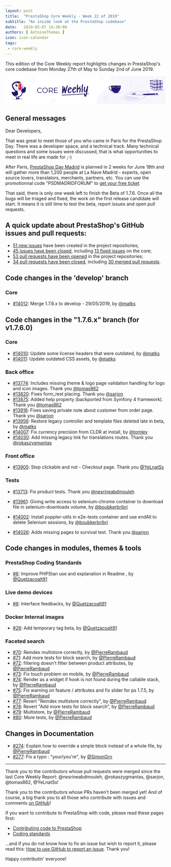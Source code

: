 ```yaml
---
layout: post
title:  "PrestaShop Core Weekly - Week 22 of 2019"
subtitle: "An inside look at the PrestaShop codebase"
date:   2019-05-07 14:30:00
authors: [ AntoineThomas ]
icon: icon-calendar
tags:
 - core-weekly
---
```


This edition of the Core Weekly report highlights changes in PrestaShop's core codebase from Monday 27th of May to Sunday 2nd of June 2019.

![Core Weekly banner](/assets/images/2018/12/banner-core-weekly.jpg)


## General messages

Dear Developers,

That was great to meet those of you who came in Paris for the PrestaShop Day. There was a developer space, and a technical track. Many technical questions and some issues were discussed, that is what opportunities to meet in real life are made for ;-)


After Paris, [PrestaShop Day Madrid](https://www.prestashop.com/es/eventos/prestashop-day-madrid) is planned in 2 weeks for June 18th and will gather more than 1,200 people at La Nave Madrid - experts, open source lovers, translators, merchants, partners, etc. You can use the promotionnal code "PSDMADRIDFORUM" to [get your free ticket](https://www.weezevent.com/psd-madrid?o=build)

That said, there is only one week left to finish the Beta of 1.7.6. Once all the bugs will be triaged and fixed, the work on the first release candidate will start. It means it is still time to test the beta, report issues and open pull requests.


## A quick update about PrestaShop's GitHub issues and pull requests:

- [51 new issues](https://github.com/search?q=org%3APrestaShop+is%3Apublic++-repo%3Aprestashop%2Fprestashop.github.io++is%3Aissue+created%3A2019-05-27..2019-06-02) have been created in the project repositories;
- [45 issues have been closed](https://github.com/search?q=org%3APrestaShop+is%3Apublic++-repo%3Aprestashop%2Fprestashop.github.io++is%3Aissue+closed%3A2019-05-27..2019-06-02), including [13 fixed issues](https://github.com/search?q=org%3APrestaShop+is%3Apublic++-repo%3Aprestashop%2Fprestashop.github.io++is%3Aissue+label%3Afixed+closed%3A2019-05-27..2019-06-02) on the core;
- [53 pull requests have been opened](https://github.com/search?q=org%3APrestaShop+is%3Apublic++-repo%3Aprestashop%2Fprestashop.github.io++is%3Apr+created%3A2019-05-27..2019-06-02) in the project repositories;
- [34 pull requests have been closed](https://github.com/search?q=org%3APrestaShop+is%3Apublic++-repo%3Aprestashop%2Fprestashop.github.io++is%3Apr+closed%3A2019-05-27..2019-06-02), including [30 merged pull requests](https://github.com/search?q=org%3APrestaShop+is%3Apublic++-repo%3Aprestashop%2Fprestashop.github.io++is%3Apr+merged%3A2019-05-27..2019-06-02).


## Code changes in the 'develop' branch

### Core

* [#14012](https://github.com/PrestaShop/PrestaShop/pull/14012): Merge 1.7.6.x to develop - 29/05/2019, by [@matks](https://github.com/matks)


## Code changes in the "1.7.6.x" branch (for v1.7.6.0)

### Core

* [#14010](https://github.com/PrestaShop/PrestaShop/pull/14010): Update some license headers that were outdated, by [@matks](https://github.com/matks)
* [#14011](https://github.com/PrestaShop/PrestaShop/pull/14011): Update outdated CSS assets, by [@matks](https://github.com/matks)


### Back office

* [#13774](https://github.com/PrestaShop/PrestaShop/pull/13774): Includes missing theme & logo page validation handling for logo and icon images. Thank you [@tomas862](https://github.com/tomas862)
* [#13820](https://github.com/PrestaShop/PrestaShop/pull/13820): Fixes form_rest placing. Thank you [@sarjon](https://github.com/sarjon)
* [#13875](https://github.com/PrestaShop/PrestaShop/pull/13875): Added help property (backported from Symfony 4 framework). Thank you [@tomas862](https://github.com/tomas862)
* [#13916](https://github.com/PrestaShop/PrestaShop/pull/13916): Fixes saving private note about customer from order page. Thank you [@sarjon](https://github.com/sarjon)
* [#13956](https://github.com/PrestaShop/PrestaShop/pull/13956): Restore legacy controller and template files deleted late in beta, by [@matks](https://github.com/matks)
* [#14007](https://github.com/PrestaShop/PrestaShop/pull/14007): Fix currency precision from CLDR at install, by [@tomlev](https://github.com/tomlev)
* [#14030](https://github.com/PrestaShop/PrestaShop/pull/14030): Add missing legacy link for translations routes. Thank you [@rokaszygmantas](https://github.com/rokaszygmantas)


### Front office

* [#13905](https://github.com/PrestaShop/PrestaShop/pull/13905): Step clickable and not - Checkout page. Thank you [@YeLnatSs](https://github.com/YeLnatSs)


### Tests

* [#13713](https://github.com/PrestaShop/PrestaShop/pull/13713): Fix product tests. Thank you [@nesrineabdmouleh](https://github.com/nesrineabdmouleh)

* [#13961](https://github.com/PrestaShop/PrestaShop/pull/13961): Giving write access to selenium-chrome container to download file in selenium-downloads volume, by [@boubkerbribri](https://github.com/boubkerbribri)
* [#14002](https://github.com/PrestaShop/PrestaShop/pull/14002): Install poppler-utils in e2e-tests container and use endAll to delete Selenium sessions, by [@boubkerbribri](https://github.com/boubkerbribri)
* [#14026](https://github.com/PrestaShop/PrestaShop/pull/14026): Adds missing pages to survival test. Thank you [@sarjon](https://github.com/sarjon)


## Code changes in modules, themes & tools

### PrestaShop Coding Standards

* [#6](https://github.com/PrestaShop/php-coding-standards/pull/6): Improve PHPStan use and explanation in Readme , by [@Quetzacoalt91](https://github.com/Quetzacoalt91)


### Live demo devices

* [#6](https://github.com/PrestaShop/live-demo-devices/pull/6): Interface feedbacks, by [@Quetzacoalt91](https://github.com/Quetzacoalt91)


### Docker Internal images

* [#26](https://github.com/PrestaShop/docker-internal-images/pull/26): Add temporary tag beta, by [@Quetzacoalt91](https://github.com/Quetzacoalt91)


### Faceted search

* [#70](https://github.com/PrestaShop/ps_facetedsearch/pull/70): Reindex multistore correctly, by [@PierreRambaud](https://github.com/PierreRambaud)
* [#71](https://github.com/PrestaShop/ps_facetedsearch/pull/71): Add more tests for block search, by [@PierreRambaud](https://github.com/PierreRambaud)
* [#72](https://github.com/PrestaShop/ps_facetedsearch/pull/72): filtering doesn't filter between product attributes, by [@PierreRambaud](https://github.com/PierreRambaud)
* [#73](https://github.com/PrestaShop/ps_facetedsearch/pull/73): Fix touch problem on mobile, by [@PierreRambaud](https://github.com/PierreRambaud)
* [#74](https://github.com/PrestaShop/ps_facetedsearch/pull/74): Render as a widget if hook is not found during the callable stack, by [@PierreRambaud](https://github.com/PierreRambaud)
* [#75](https://github.com/PrestaShop/ps_facetedsearch/pull/75): Fix warning on feature / attributes and fix slider for ps 1.7.5, by [@PierreRambaud](https://github.com/PierreRambaud)
* [#77](https://github.com/PrestaShop/ps_facetedsearch/pull/77): Revert "Reindex multistore correctly", by [@PierreRambaud](https://github.com/PierreRambaud)
* [#78](https://github.com/PrestaShop/ps_facetedsearch/pull/78): Revert "Add more tests for block search", by [@PierreRambaud](https://github.com/PierreRambaud)
* [#79](https://github.com/PrestaShop/ps_facetedsearch/pull/79): Multistore, by [@PierreRambaud](https://github.com/PierreRambaud)
* [#80](https://github.com/PrestaShop/ps_facetedsearch/pull/80): More tests, by [@PierreRambaud](https://github.com/PierreRambaud)


## Changes in Documentation

* [#274](https://github.com/PrestaShop/docs/pull/274): Explain how to override a simple block instead of a whole file, by [@PierreRambaud](https://github.com/PierreRambaud)
* [#277](https://github.com/PrestaShop/docs/pull/277): Fix a typo : "your/you're", by [@SimonGrn](https://github.com/SimonGrn)


<hr />

Thank you to the contributors whose pull requests were merged since the last Core Weekly Report: @nesrineabdmouleh, @rokaszygmantas, @sarjon, @tomas862, @YeLnatSs!

Thank you to the contributors whose PRs haven't been merged yet! And of course, a big thank you to all those who contribute with issues and comments [on GitHub](https://github.com/PrestaShop/PrestaShop)!

If you want to contribute to PrestaShop with code, please read these pages first:

 * [Contributing code to PrestaShop](https://devdocs.prestashop.com/1.7/contribute/contribution-guidelines/)
 * [Coding standards](https://devdocs.prestashop.com/1.7/development/coding-standards/)

...and if you do not know how to fix an issue but wish to report it, please read this: [How to use GitHub to report an issue](https://devdocs.prestashop.com/1.7/contribute/contribute-reporting-issues/). Thank you!

Happy contributin' everyone!
